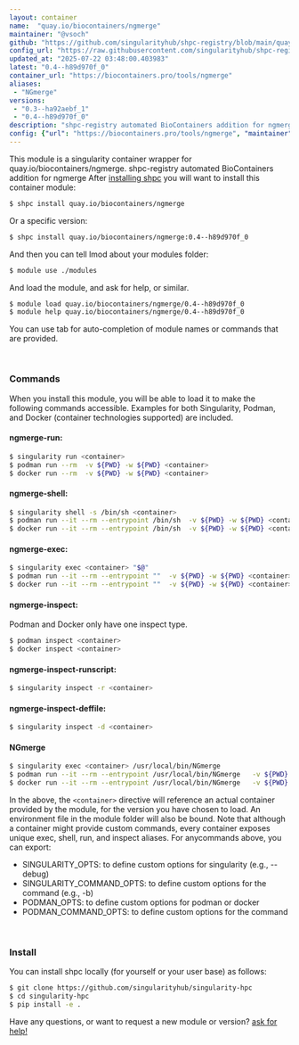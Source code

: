 ```yaml
---
layout: container
name:  "quay.io/biocontainers/ngmerge"
maintainer: "@vsoch"
github: "https://github.com/singularityhub/shpc-registry/blob/main/quay.io/biocontainers/ngmerge/container.yaml"
config_url: "https://raw.githubusercontent.com/singularityhub/shpc-registry/main/quay.io/biocontainers/ngmerge/container.yaml"
updated_at: "2025-07-22 03:48:00.403983"
latest: "0.4--h89d970f_0"
container_url: "https://biocontainers.pro/tools/ngmerge"
aliases:
 - "NGmerge"
versions:
 - "0.3--ha92aebf_1"
 - "0.4--h89d970f_0"
description: "shpc-registry automated BioContainers addition for ngmerge"
config: {"url": "https://biocontainers.pro/tools/ngmerge", "maintainer": "@vsoch", "description": "shpc-registry automated BioContainers addition for ngmerge", "latest": {"0.4--h89d970f_0": "sha256:5fe76990e1a44ffb8f76d710466ad44038443d93e90a2808d63c32bd505f2471"}, "tags": {"0.3--ha92aebf_1": "sha256:d4adad96fbfba3bedf655f684a0070a2bff5b9ba860c782ac7073bcc029a6414", "0.4--h89d970f_0": "sha256:5fe76990e1a44ffb8f76d710466ad44038443d93e90a2808d63c32bd505f2471"}, "docker": "quay.io/biocontainers/ngmerge", "aliases": {"NGmerge": "/usr/local/bin/NGmerge"}}
---
```


This module is a singularity container wrapper for quay.io/biocontainers/ngmerge.
shpc-registry automated BioContainers addition for ngmerge
After [installing shpc](#install) you will want to install this container module:


```bash
$ shpc install quay.io/biocontainers/ngmerge
```

Or a specific version:

```bash
$ shpc install quay.io/biocontainers/ngmerge:0.4--h89d970f_0
```

And then you can tell lmod about your modules folder:

```bash
$ module use ./modules
```

And load the module, and ask for help, or similar.

```bash
$ module load quay.io/biocontainers/ngmerge/0.4--h89d970f_0
$ module help quay.io/biocontainers/ngmerge/0.4--h89d970f_0
```

You can use tab for auto-completion of module names or commands that are provided.

<br>

### Commands

When you install this module, you will be able to load it to make the following commands accessible.
Examples for both Singularity, Podman, and Docker (container technologies supported) are included.

#### ngmerge-run:

```bash
$ singularity run <container>
$ podman run --rm  -v ${PWD} -w ${PWD} <container>
$ docker run --rm  -v ${PWD} -w ${PWD} <container>
```

#### ngmerge-shell:

```bash
$ singularity shell -s /bin/sh <container>
$ podman run --it --rm --entrypoint /bin/sh  -v ${PWD} -w ${PWD} <container>
$ docker run --it --rm --entrypoint /bin/sh  -v ${PWD} -w ${PWD} <container>
```

#### ngmerge-exec:

```bash
$ singularity exec <container> "$@"
$ podman run --it --rm --entrypoint ""  -v ${PWD} -w ${PWD} <container> "$@"
$ docker run --it --rm --entrypoint ""  -v ${PWD} -w ${PWD} <container> "$@"
```

#### ngmerge-inspect:

Podman and Docker only have one inspect type.

```bash
$ podman inspect <container>
$ docker inspect <container>
```

#### ngmerge-inspect-runscript:

```bash
$ singularity inspect -r <container>
```

#### ngmerge-inspect-deffile:

```bash
$ singularity inspect -d <container>
```


#### NGmerge

```bash
$ singularity exec <container> /usr/local/bin/NGmerge
$ podman run --it --rm --entrypoint /usr/local/bin/NGmerge   -v ${PWD} -w ${PWD} <container> -c " $@"
$ docker run --it --rm --entrypoint /usr/local/bin/NGmerge   -v ${PWD} -w ${PWD} <container> -c " $@"
```



In the above, the `<container>` directive will reference an actual container provided
by the module, for the version you have chosen to load. An environment file in the
module folder will also be bound. Note that although a container
might provide custom commands, every container exposes unique exec, shell, run, and
inspect aliases. For anycommands above, you can export:

 - SINGULARITY_OPTS: to define custom options for singularity (e.g., --debug)
 - SINGULARITY_COMMAND_OPTS: to define custom options for the command (e.g., -b)
 - PODMAN_OPTS: to define custom options for podman or docker
 - PODMAN_COMMAND_OPTS: to define custom options for the command

<br>

### Install

You can install shpc locally (for yourself or your user base) as follows:

```bash
$ git clone https://github.com/singularityhub/singularity-hpc
$ cd singularity-hpc
$ pip install -e .
```

Have any questions, or want to request a new module or version? [ask for help!](https://github.com/singularityhub/singularity-hpc/issues)